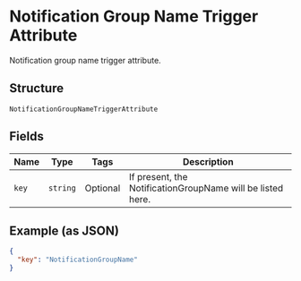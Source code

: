 
# Notification Group Name Trigger Attribute

Notification group name trigger attribute.

## Structure

`NotificationGroupNameTriggerAttribute`

## Fields

| Name | Type | Tags | Description |
|  --- | --- | --- | --- |
| `key` | `string` | Optional | If present, the NotificationGroupName will be listed here. |

## Example (as JSON)

```json
{
  "key": "NotificationGroupName"
}
```

